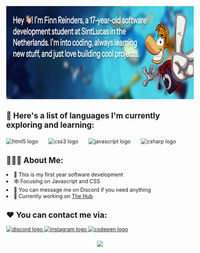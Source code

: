 <div align="center">
  <img height="250" src="./Untitled.png"  />
</div>

###


<h2 align="left">📃 Here's a list of languages I'm currently exploring and learning:</h3>

###

<div align="left">
  <img src="https://cdn.jsdelivr.net/gh/devicons/devicon/icons/html5/html5-original.svg" height="75" alt="html5 logo"  />
  <img width="20" />
  <img src="https://cdn.jsdelivr.net/gh/devicons/devicon/icons/css3/css3-original.svg" height="75" alt="css3 logo"  />
  <img width="20" />
  <img src="https://cdn.jsdelivr.net/gh/devicons/devicon/icons/javascript/javascript-original.svg" height="75" alt="javascript logo"  />
  <img width="20" />
  <img src="https://cdn.jsdelivr.net/gh/devicons/devicon/icons/csharp/csharp-original.svg" height="75" alt="csharp logo"  />
</div>

###

<h2>👨🏼‍💻 About Me:</h2>   
<li> 🌱 This is my first year software development</li>
<li> 🕸️ Focusing on Javascript and CSS</li>
<li> 💬 You can message me on Discord if you need anything</li>
<li> 🔗 Currently working on <a href="Finn-Reinders.github.io">The Hub</a></li>

<h2>❤️ You can contact me via:</h2>

<div align="left">
  <a href="https://discordapp.com/users/745020533321760858" target="_blank">
    <img src="https://img.shields.io/static/v1?message=Discord&logo=discord&label=&color=7289DA&logoColor=white&labelColor=&style=for-the-badge" height="50" alt="discord logo"  />
  </a>
  <a href="https://www.instagram.com/finn_reinders/" target="_blank">
    <img src="https://img.shields.io/static/v1?message=Instagram&logo=instagram&label=&color=E4405F&logoColor=white&labelColor=&style=for-the-badge" height="50" alt="instagram logo"  />
  </a>
  <a href="https://codepen.io/Finn-Reinders" target="_blank">
    <img src="https://img.shields.io/static/v1?message=Codepen&logo=codepen&label=&color=000000&logoColor=white&labelColor=&style=for-the-badge" height="50" alt="codepen logo"  />
  </a>
</div>

###

<div align="center">
  <img src="https://profile-counter.glitch.me/Finn-Reinders/count.svg?"  />
</div>

###
